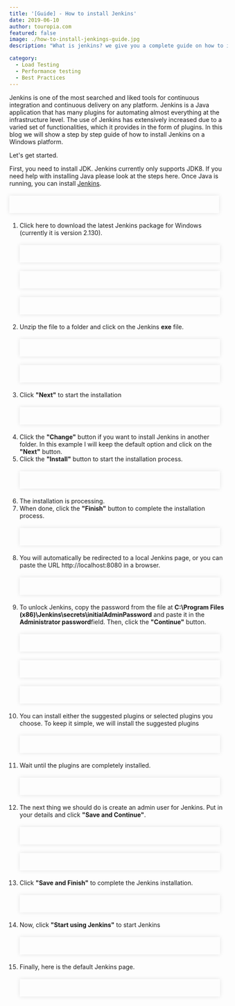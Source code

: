 ```yaml
---
title: '[Guide] - How to install Jenkins'
date: 2019-06-10
author: touropia.com
featured: false
image: ./how-to-install-jenkings-guide.jpg
description: "What is jenkins? we give you a complete guide on how to install jenkins..."

category:
  - Load Testing
  - Performance testing
  - Best Practices
---
```



<div class="entry-content">
<p class="blog-content">
Jenkins is one of the most searched and liked tools for continuous integration and continuous delivery on any platform. Jenkins is a Java application that has many plugins for automating almost everything at the infrastructure level. The use of Jenkins has extensively increased due to a varied set of functionalities, which it provides in the form of plugins. In this blog we will show a step by step guide of how to install Jenkins on a Windows platform.
</p>
<p class="blog-content"> Let's get started.</p>
<p class="blog-content">First, you need to install JDK. Jenkins currently only supports JDK8. If you need help with installing Java please look at the steps here. Once Java is running, you can install <a href="https://jenkins.io/" target="_blank">Jenkins</a>.</p>
<div style="width:88%; margin-top:20px; margin-bottom:20px;padding:20px; box-shadow:0 0 10px rgba(0,0,0,0.1)">
<img class="main-img img-responsive" src="./how-to-install-jenkins-1.jpg" alt="" title="">
</div>
<ol class="blog-content">
<li>Click here to download the latest Jenkins package for Windows (currently it is version 2.130).</li>
<div style="width:88%; margin-top:20px; margin-bottom:20px;padding:20px; box-shadow:0 0 10px rgba(0,0,0,0.1)">
<img class="main-img img-responsive" src="./how-to-install-jenkins-2.jpg" alt="" title="">
</div>
<div style="width:88%; margin-top:20px; margin-bottom:20px;padding:20px; box-shadow:0 0 10px rgba(0,0,0,0.1)">
<img class="main-img img-responsive" src="./how-to-install-jenkins-3.jpg" alt="" title="">
</div>
<div style="width:88%; margin-top:20px; margin-bottom:20px;padding:20px; box-shadow:0 0 10px rgba(0,0,0,0.1)">
<img class="main-img img-responsive" src="./how-to-install-jenkins-4.jpg" alt="" title="">
</div>
<li> Unzip the file to a folder and click on the Jenkins <b>exe</b> file.</li>
<div style="width:88%; margin-top:20px; margin-bottom:20px;padding:20px; box-shadow:0 0 10px rgba(0,0,0,0.1)">
<img class="main-img img-responsive" src="./how-to-install-jenkins-5.jpg" alt="" title="">
</div>
<div style="width:88%; margin-top:20px; margin-bottom:20px;padding:20px; box-shadow:0 0 10px rgba(0,0,0,0.1)">
<img class="main-img img-responsive" src="./how-to-install-jenkins-6.jpg" alt="" title="">
</div>
<li> Click <b>"Next"</b> to start the installation</li>
<div style="width:88%; margin-top:20px; margin-bottom:20px;padding:20px; box-shadow:0 0 10px rgba(0,0,0,0.1)">
<img class="main-img img-responsive" src="./how-to-install-jenkins-7.png" alt="" title="">
</div>
<li>Click the <b>"Change"</b> button if you want to install Jenkins in another folder. In this example I will keep the default option and click on the <b>"Next"</b> button.</li>
<li>Click the <b>"Install"</b> button to start the installation process.</li>
<div style="width:88%; margin-top:20px; margin-bottom:20px;padding:20px; box-shadow:0 0 10px rgba(0,0,0,0.1)">
<img class="main-img img-responsive" src="./how-to-install-jenkins-8.png" alt="" title="">
</div>
<li>The installation is processing.</li>
<li>When done, click the <b>"Finish"</b> button to complete the installation process.</li>
<div style="width:88%; margin-top:20px; margin-bottom:20px;padding:20px; box-shadow:0 0 10px rgba(0,0,0,0.1)">
<img class="main-img img-responsive" src="./how-to-install-jenkins-9.png" alt="" title="">
</div>
<li>You will automatically be redirected to a local Jenkins page, or you can paste the URL http://localhost:8080 in a browser.</li>
<div style="width:88%; margin-top:20px; margin-bottom:20px;padding:20px; box-shadow:0 0 10px rgba(0,0,0,0.1)">
<img class="main-img img-responsive" src="./how-to-install-jenkins-10.jpg" alt="" title="">
</div>
<li>To unlock Jenkins, copy the password from the file at <b>C:\Program Files (x86)\Jenkins\secrets\initialAdminPassword</b> and paste it in the <b>Administrator password</b>field. Then, click the <b>"Continue"</b> button.</li>
<div style="width:88%; margin-top:20px; margin-bottom:20px;padding:20px; box-shadow:0 0 10px rgba(0,0,0,0.1)">
<img class="main-img img-responsive" src="./how-to-install-jenkins-11.jpg" alt="" title="">
</div>
<div style="width:88%; margin-top:20px; margin-bottom:20px;padding:20px; box-shadow:0 0 10px rgba(0,0,0,0.1)">
<img class="main-img img-responsive" src="./how-to-install-jenkins-12.jpg" alt="" title="">
</div>
<div style="width:88%; margin-top:20px; margin-bottom:20px;padding:20px; box-shadow:0 0 10px rgba(0,0,0,0.1)">
<img class="main-img img-responsive" src="./how-to-install-jenkins-13.jpg" alt="" title="">
</div>
<li>You can install either the suggested plugins or selected plugins you choose. To keep it simple, we will install the suggested plugins</li>
<div style="width:88%; margin-top:20px; margin-bottom:20px;padding:20px; box-shadow:0 0 10px rgba(0,0,0,0.1)">
<img class="main-img img-responsive" src="./how-to-install-jenkins-14.png" alt="" title="">
</div>
<li>Wait until the plugins are completely installed.</li>
<div style="width:88%; margin-top:20px; margin-bottom:20px;padding:20px; box-shadow:0 0 10px rgba(0,0,0,0.1)">
<img class="main-img img-responsive" src="./how-to-install-jenkins-15.jpg" alt="" title="">
</div>
<li>The next thing we should do is create an admin user for Jenkins. Put in your details and click <b>"Save and Continue"</b>.</li>
<div style="width:88%; margin-top:20px; margin-bottom:20px;padding:20px; box-shadow:0 0 10px rgba(0,0,0,0.1)">
<img class="main-img img-responsive" src="./how-to-install-jenkins-16.jpg" alt="" title="">
</div>
<div style="width:88%; margin-top:20px; margin-bottom:20px;padding:20px; box-shadow:0 0 10px rgba(0,0,0,0.1)">
<img class="main-img img-responsive" src="./how-to-install-jenkins-17.jpg" alt="" title="">
</div>
<li>Click <b>"Save and Finish"</b> to complete the Jenkins installation.</li>
<div style="width:88%; margin-top:20px; margin-bottom:20px;padding:20px; box-shadow:0 0 10px rgba(0,0,0,0.1)">
<img class="main-img img-responsive" src="./how-to-install-jenkins-18.jpg" alt="" title="">
</div>
<li>Now, click <b>"Start using Jenkins"</b> to start Jenkins</li>
<div style="width:88%; margin-top:20px; margin-bottom:20px;padding:20px; box-shadow:0 0 10px rgba(0,0,0,0.1)">
<img class="main-img img-responsive" src="./how-to-install-jenkins-19.jpg" alt="" title="">
</div>
<li>Finally, here is the default Jenkins page.</li>
<div style="width:88%; margin-top:20px; margin-bottom:20px;padding:20px; box-shadow:0 0 10px rgba(0,0,0,0.1)">
<img class="main-img img-responsive" src="./how-to-install-jenkins-20.jpg" alt="" title="">
</div>
</ol>
</div>
